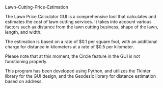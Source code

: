 Lawn-Cutting-Price-Estimation

The Lawn Price Calculator GUI is a comprehensive tool that calculates and estimates the cost of lawn cutting services. It takes into account various factors such as distance from the lawn cutting business, shape of the lawn, length, and width.

The estimation is based on a rate of $0.1 per square foot, with an additional charge for distance in kilometers at a rate of $0.5 per kilometer.

Please note that at this moment, the Circle feature in the GUI is not functioning properly. 

This program has been developed using Python, and utilizes the Tkinter library for the GUI design, and the Geodesic library for distance estimation based on address. 
